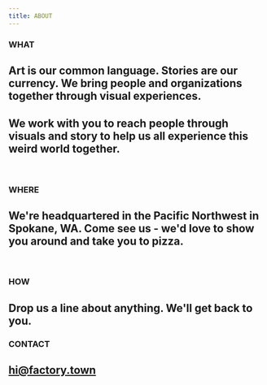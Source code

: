 ```yaml
---
title: ABOUT
---
```


### WHAT

## Art is our common language. Stories are our currency. We bring people and organizations together through visual experiences.

## We work with you to reach people through visuals and story to help us all experience this weird world together.

<BR>

### WHERE

## We're headquartered in the Pacific Northwest in Spokane, WA. Come see us - we'd love to show you around and take you to pizza.

<BR>

### HOW

## Drop us a line about anything. We'll get back to you.

### CONTACT
## <a href="mailto:hi@factory.town" target="_new" class="js-no-ajax">hi@factory.town</a>

